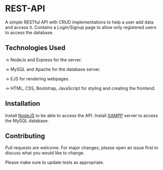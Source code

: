 # REST-API

A simple RESTful API with CRUD implementations to help a user add data and access it. Contains a Login/Signup page to allow only registered users to access the database.

## Technologies Used

-> NodeJs and Express for the server.

-> MySQL and Apache for the database server.

-> EJS for rendering webpages.
 
-> HTML, CSS, Bootstrap, JavaScript for styling and creating the frontend.

## Installation

Install [NodeJS](https://nodejs.org/en/download/) to be able to access the API.
Install [XAMPP](https://www.apachefriends.org/download.html) server to access the MySQL database.

## Contributing
Pull requests are welcome. For major changes, please open an issue first to discuss what you would like to change.

Please make sure to update tests as appropriate.

